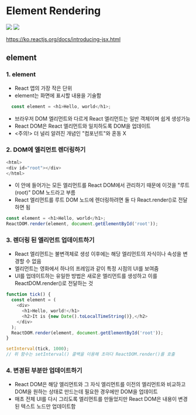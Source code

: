 # Element Rendering

<img src="https://img.shields.io/badge/JavaScript-FDC813?style=flat&logo=JavaScript&logoColor=black"/>
<img src="https://img.shields.io/badge/React-0080B9?style=flat&logo=React&logoColor=white"/>

https://ko.reactjs.org/docs/introducing-jsx.html

## element

### 1. element
* React 앱의 가장 작은 단위
* element는 화면에 표시할 내용을 기술함
```javascript
  const element = <h1>Hello, world</h1>;
```
* 브라우저 DOM 엘리먼트와 다르게 React 엘리먼트는 일반 객체이며 쉽게 생성가능
* React DOM은 React 엘리먼트와 일치하도록 DOM을 업데이트
* <주의!> 더 널리 알려진 개념인 "컴포넌트"와 혼동 X

### 2. DOM에 엘리먼트 렌더링하기
```javascript
<html>
<div id="root"></div>
</html>
```

* 이 안에 들어가는 모든 엘리먼트를 React DOM에서 관리하기 때문에 이것을 "루트(root)" DOM 노드라고 부름
* React 엘리먼트를 루트 DOM 노드에 렌더링하려면 둘 다 React.render()로 전달하면 됨
```javascript
const element = <h1>Hello, world</h1>;
ReactDOM.render(element, document.getElementById('root'));
```

### 3. 렌더링 된 엘리먼트 업데이트하기
* React 엘리먼트는 불변객체로 생성 이후에는 해당 엘리먼트의 자식이나 속성을 변경할 수 없음
* 엘리먼트는 영화에서 하나의 프레임과 같이 특정 시점의 UI를 보여줌
* UI를 업데이트하는 유일한 방법은 새로운 엘리먼트를 생성하고 이를 ReactDOM.render()로 전달하는 것
```javascript
function tick() {
  const element = (
    <div>
      <h1>Hello, world!</h1>
      <h2>It is {new Date().toLocalTimeString()},</h2>
    </div>
  );
  ReactDOM.render(element, document.getElementById('root'));
}

setInterval(tick, 1000);
// 위 함수는 setInterval() 콜백을 이용해 초마다 ReactDOM.render()를 호출
```

### 4. 변경된 부분만 업데이트하기
* React DOM은 해당 엘리먼트와 그 자식 엘리먼트를 이전의 엘리먼트와 비교하고 DOM을 원하는 상태로 만드는데 필요한 경우에만 DOM을 업데이트
* 매초 전체 UI를 다시 그리도록 엘리먼트를 만들었지만 React DOM은 내용이 변경된 텍스트 노드만 업데이트함